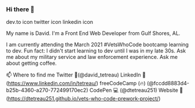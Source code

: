 

<!--
**dtetreau251/dtetreau251** is a ✨ _special_ ✨ repository because its `README.md` (this file) appears on your GitHub profile.

Here are some ideas to get you started:

- 🔭 I’m currently working on ...
- 🌱 I’m currently learning ...
- 👯 I’m looking to collaborate on ...
- 🤔 I’m looking for help with ...
- 💬 Ask me about ...
- 📫 How to reach me: ...
- 😄 Pronouns: ...
- ⚡ Fun fact: ...
-->
### Hi there 👋

dev.to icon   twitter icon   linkedin icon

My name is David. I'm a Front End Web Developer from Gulf Shores, AL.

I am currently attending the March 2021 #VetsWhoCode bootcamp learning to dev.
Fun fact: I didn't start learning to dev until I was in my late 30s. 
Ask me about my military service and law enforcement experience.
Ask me about getting coffee.

📫 Where to find me
Twitter 🐤(@david_tetreau)
LinkedIn 💼 (https://www.linkedin.com/in/tetreau/)
freeCodeCamp (🔥) (@fccdd8883d4-b25b-4360-a270-772499170ec2)
CodePen 💻 (@dtetreau251)
Website 🔗 (https://dtetreau251.github.io/vets-who-code-prework-project/)
